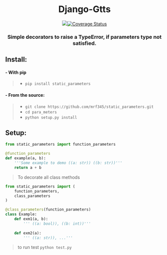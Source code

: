 <h1 align='center'> Django-Gtts </h1>
<p align='center'>
<a href='https://travis-ci.com/mrf345/static_parameters'><img src='https://travis-ci.com/mrf345/static_parameters.svg?branch=master' /></a><a href='https://coveralls.io/github/mrf345/static_parameters?branch=master'><img src='https://coveralls.io/repos/github/mrf345/static_parameters/badge.svg?branch=master' alt='Coverage Status' /></a>
</p>
<h3 align='center'>
    Simple decorators to raise a TypeError, if parameters type not satisfied.
</h3>

## Install:

#### - With pip
> - `pip install static_parameters` <br />

#### - From the source:
> - `git clone https://github.com/mrf345/static_parameters.git`<br />
> - `cd para_meters` <br />
> - `python setup.py install`

## Setup:
```python
from static_parameters import function_parameters

@function_parameters
def example(a, b):
    '''Some example to demo ((a: str)) ((b: str))'''
    return a + b
```
> To decorate all class methods
```python
from static_parameters import (
    function_parameters,
    class_parameters
)

@class_parameters(function_parameters)
class Example:
    def exm1(a, b):
        ''' ((a: bool)), ((b: int))'''
    
    def exm2(a):
        ''' ((a: str)), ...'''
```
> to run test `python test.py`